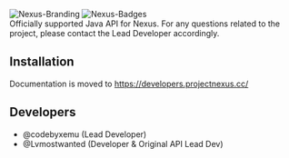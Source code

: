 ![Nexus-Branding](https://media.discordapp.net/attachments/1104529119825371227/1113507119883374653/NexusAPI_Java.png)
![Nexus-Badges](https://media.discordapp.net/attachments/1104529119825371227/1113508062616100955/Badge.png)
<br>
Officially supported Java API for Nexus.
For any questions related to the project, please contact the Lead Developer accordingly.

## Installation

Documentation is moved to https://developers.projectnexus.cc/

## Developers
- @codebyxemu (Lead Developer)
- @Lvmostwanted (Developer & Original API Lead Dev)
